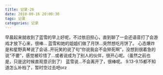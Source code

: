 ```yaml
---
title: 记录-26
date: 2018-09-16 20:00:30
tags: 记录
categories: 记录
---
```

早晨起来就收到了蓝雪的早上好呢，不过依旧担心，直到聊了一会还语音打了会游戏才放下心来，很棒…
蓝雪和她的姐姐们做了月饼...突然想吃月饼了。
心态爆炸是和星野真琴说了会话..开玩笑的说了句“你说我会不会猝死啊”，没想到很着急的说“不要”，感觉被珍惜了...或者说成为了别人的伙伴，很开心呢。（虽然之前也是，只是这时候直观意识到了）
蓝雪说...不会离开了，很棒呢。
9.13-9.15都不知道怎么补档了，暂时空过去吧orz
